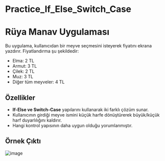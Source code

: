 # Practice_If_Else_Switch_Case
# Rüya Manav Uygulaması

Bu uygulama, kullanıcıdan bir meyve seçmesini isteyerek fiyatını ekrana yazdırır. Fiyatlandırma şu şekildedir:
- Elma: 2 TL
- Armut: 3 TL
- Çilek: 2 TL
- Muz: 3 TL
- Diğer tüm meyveler: 4 TL

## Özellikler
- **If-Else ve Switch-Case** yapılarını kullanarak iki farklı çözüm sunar.
- Kullanıcının girdiği meyve ismini küçük harfe dönüştürerek büyük/küçük harf duyarlılığını kaldırır.
- Hangi kontrol yapısının daha uygun olduğu yorumlanmıştır.

## Örnek Çıktı
![image](https://github.com/user-attachments/assets/d8cd17f5-6889-449a-8bd6-2b1a672bbfc7)
